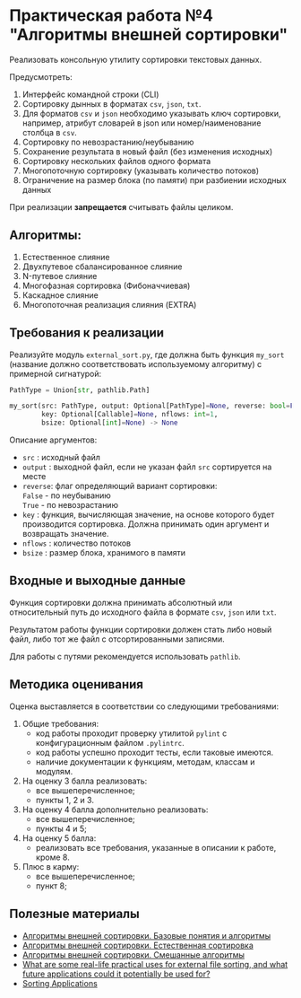 # Практическая работа №4 "Алгоритмы внешней сортировки"

Реализовать консольную утилиту сортировки текстовых данных.

Предусмотреть:
1. Интерфейс командной строки (CLI)
2. Сортировку дынных в форматах `csv`, `json`, `txt`.
3. Для форматов `csv` и `json` необходимо указывать ключ сортировки,
например, атрибут словарей в json или номер/наименование столбца в
`csv`.
4. Сортировку по невозрастанию/неубыванию
5. Сохранение результата в новый файл (без изменения исходных)
6. Сортировку нескольких файлов одного формата
7. Многопоточную сортировку (указывать количество потоков)
8. Ограничение на размер блока (по памяти) при разбиении исходных данных

При реализации **запрещается** считывать файлы целиком.

## Алгоритмы:

1) Естественное слияние
2) Двухпутевое сбалансированное слияние
3) N-путевое слияние
4) Многофазная сортировка (Фибоначчиевая)
5) Каскадное слияние
6) Многопоточная реализация слияния (EXTRA)

##  Требования к реализации

Реализуйте модуль ```external_sort.py```, где должна быть функция
```my_sort``` (название должно соответствовать используемому алгоритму)
с примерной сигнатурой:

```python
PathType = Union[str, pathlib.Path]

my_sort(src: PathType, output: Optional[PathType]=None, reverse: bool=False,
		key: Optional[Callable]=None, nflows: int=1,
        bsize: Optional[int]=None) -> None
```

Описание аргументов:

- ```src```    : исходный файл
- ```output``` : выходной файл, если не указан файл `src` сортируется
                  на месте
- ```reverse```: флаг определяющий вариант сортировки:<br>
		 		 ```False``` - по неубыванию<br>
		   		 ```True``` - по невозрастанию<br>
- ```key```    : функция, вычисляющая значение, на основе
		   		 которого будет производится сортировка.
		   		 Должна принимать один аргумент и возвращать значение.
- ```nflows``` : количество потоков
- ```bsize```  : размер блока, хранимого в памяти

## Входные и выходные данные

Функция сортировки должна принимать абсолютный или относительный путь
до исходного файла в формате `csv`, `json` или `txt`.

Результатом работы функции сортировки должен стать либо новый файл,
либо тот же файл с отсортированными записями.

Для работы с путями рекомендуется использовать `pathlib`.

## Методика оценивания

Оценка выставляется в соответствии со следующими требованиями:

1) Общие требования:
    - код работы проходит проверку утилитой `pylint` с конфигурационным файлом `.pylintrc`.
    - код работы успешно проходит тесты, если таковые имеются.
    - наличие документации к функциям, методам, классам и модулям.
2) На оценку 3 балла реализовать:
    - все вышеперечисленное;
    - пункты 1, 2 и 3.
3) На оценку 4 балла дополнительно реализовать:
    - все вышеперечисленное;
    - пункты 4 и 5;
4) На оценку 5 балла:
    - реализовать все требования, указанные в описании к работе, кроме 8.
5) Плюс в карму:
    - все вышеперечисленное;
    - пункт 8;

## Полезные материалы

- [Алгоритмы внешней сортировки. Базовые понятия и алгоритмы](https://cpct.sibsutis.ru/~artpol/downloads/prog/2012_2013/s2/prog_s2_lect5p1_v4.pdf)
- [Алгоритмы внешней сортировки. Естественная сортировка](https://cpct.sibsutis.ru/~artpol/downloads/prog/2012_2013/s2/prog_s2_lect5p2_v3.pdf)
- [Алгоритмы внешней сортировки. Смешанные алгоритмы](https://cpct.sibsutis.ru/~artpol/downloads/prog/2012_2013/s2/prog_s2_lect5p3_v3.pdf)
- [What are some real-life practical uses for external file sorting, and what future applications could it potentially be used for?](https://www.quora.com/What-are-some-real-life-practical-uses-for-external-file-sorting-and-what-future-applications-could-it-potentially-be-used-for)
- [Sorting Applications](https://algs4.cs.princeton.edu/25applications/)
